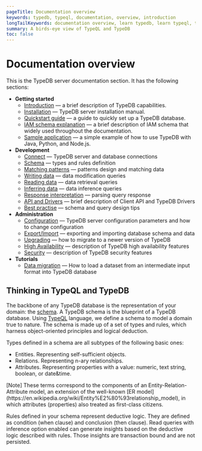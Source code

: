 ```yaml
---
pageTitle: Documentation overview
keywords: typedb, typeql, documentation, overview, introduction
longTailKeywords: documentation overview, learn typedb, learn typeql, typedb schema, typedb data model
summary: A birds-eye view of TypeQL and TypeDB
toc: false
---
```


# Documentation overview

This is the TypeDB server documentation section. It has the following sections:

- **Getting started**
  - [Introduction](01-start/01-introduction.md) — a brief description of TypeDB capabilities.
  - [Installation](01-start/02-installation.md) — TypeDB server installation manual.
  - [Quickstart guide](01-start/03-quickstart.md) — a guide to quickly set up a TypeDB database.
  - [IAM schema explanation](01-start/04-iam-schema.md) — a brief description of IAM schema that widely used throughout 
    the documentation.
  - [Sample application](01-start/05-sample-app.md) — a simple example of how to use TypeDB with Java, Python, and 
    Node.js.
- **Development**
  - [Connect](02-dev/01-connect.md) — TypeDB server and database connections
  - [Schema](02-dev/02-schema.md) — types and rules definition
  - [Matching patterns](02-dev/03-match.md) — patterns design and matching data
  - [Writing data](02-dev/04-write.md) — data modification queries
  - [Reading data](02-dev/05-read.md) — data retrieval queries
  - [Inferring data](02-dev/06-infer.md) — data inference queries
  - [Response interpretation](02-dev/07-response.md) — parsing query response
  - [API and Drivers](02-dev/08-api.md) — brief description of Client API and TypeDB Drivers
  - [Best practise](02-dev/09-best.md) — schema and query design tips
- **Administration**
  - [Configuration](03-admin/01-configuration.md) — TypeDB server configuration parameters and how to change 
    configuration
  - [Export/Import](03-admin/02-export-import.md) — exporting and importing database schema and data
  - [Upgrading](03-admin/03-update.md) — how to migrate to a newer version of TypeDB
  - [High Availability](03-admin/04-ha.md) — description of TypeDB high availability features
  - [Security](03-admin/05-security.md) — description of TypeDB security features
- **Tutorials**
  - [Data migration](04-tutorials/01-data-migration.md) — How to load a dataset from an intermediate input format into 
    TypeDB database

## Thinking in TypeQL and TypeDB

The backbone of any TypeDB database is the representation of your domain: the [schema](02-dev/02-schema.md).
A TypeDB schema is the blueprint of a TypeDB database. Using [TypeQL](../11-query/00-overview.md) language, we 
define a schema to model a domain true to nature. The schema is made up of a set of types and rules, which harness 
object-oriented principles and logical deduction.

Types defined in a schema are all subtypes of the following basic ones: 
- Entities. Representing self-sufficient objects.
- Relations. Representing n-ary relationships.
- Attributes. Representing properties with a value: numeric, text string, boolean, or date&time.

<div class="note">
[Note]
These terms correspond to the components of an Entity-Relation-Attribute model, an extension of the well-known 
[ER model](https://en.wikipedia.org/wiki/Entity%E2%80%93relationship_model), in which attributes (properties) 
also treated as first-class citizens.
</div>

Rules defined in your schema represent deductive logic. They are defined as condition (when clause) and conclusion 
(then clause). Read queries with inference option enabled can generate insights based on the deductive logic 
described with rules. Those insights are transaction bound and are not persisted.
